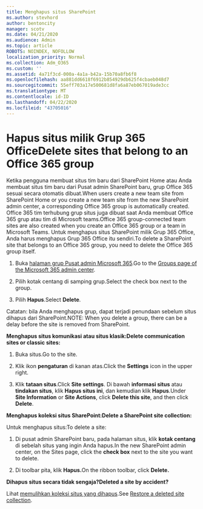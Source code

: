 ```yaml
---
title: Menghapus situs SharePoint
ms.author: stevhord
author: bentoncity
manager: scotv
ms.date: 04/21/2020
ms.audience: Admin
ms.topic: article
ROBOTS: NOINDEX, NOFOLLOW
localization_priority: Normal
ms.collection: Adm_O365
ms.custom: ''
ms.assetid: 4a71f3cd-000a-4a1a-b42a-15b70a8fb6f8
ms.openlocfilehash: aa881dd6618f6912b854929db625f4cbaeb048d7
ms.sourcegitcommit: 55eff703a17e500681d8fa6a87eb067019ade3cc
ms.translationtype: MT
ms.contentlocale: id-ID
ms.lasthandoff: 04/22/2020
ms.locfileid: "43705016"
---
```

# <a name="delete-sites-that-belong-to-an-office-365-group"></a><span data-ttu-id="45142-102">Hapus situs milik Grup 365 Office</span><span class="sxs-lookup"><span data-stu-id="45142-102">Delete sites that belong to an Office 365 group</span></span>

<span data-ttu-id="45142-103">Ketika pengguna membuat situs tim baru dari SharePoint Home atau Anda membuat situs tim baru dari Pusat admin SharePoint baru, grup Office 365 sesuai secara otomatis dibuat.</span><span class="sxs-lookup"><span data-stu-id="45142-103">When users create a new team site from SharePoint Home or you create a new team site from the new SharePoint admin center, a corresponding Office 365 group is automatically created.</span></span> <span data-ttu-id="45142-104">Office 365 tim terhubung grup situs juga dibuat saat Anda membuat Office 365 grup atau tim di Microsoft teams.</span><span class="sxs-lookup"><span data-stu-id="45142-104">Office 365 group-connected team sites are also created when you create an Office 365 group or a team in Microsoft Teams.</span></span> <span data-ttu-id="45142-105">Untuk menghapus situs SharePoint milik Grup 365 Office, Anda harus menghapus Grup 365 Office itu sendiri.</span><span class="sxs-lookup"><span data-stu-id="45142-105">To delete a SharePoint site that belongs to an Office 365 group, you need to delete the Office 365 group itself.</span></span> 
  
1. <span data-ttu-id="45142-106">Buka [halaman grup Pusat admin Microsoft 365](https://portal.office.com/adminportal/home#/groups).</span><span class="sxs-lookup"><span data-stu-id="45142-106">Go to the [Groups page of the Microsoft 365 admin center](https://portal.office.com/adminportal/home#/groups).</span></span>
    
2. <span data-ttu-id="45142-107">Pilih kotak centang di samping grup.</span><span class="sxs-lookup"><span data-stu-id="45142-107">Select the check box next to the group.</span></span>
    
3. <span data-ttu-id="45142-108">Pilih **Hapus**.</span><span class="sxs-lookup"><span data-stu-id="45142-108">Select **Delete**.</span></span>
    
<span data-ttu-id="45142-109">Catatan: bila Anda menghapus grup, dapat terjadi penundaan sebelum situs dihapus dari SharePoint.</span><span class="sxs-lookup"><span data-stu-id="45142-109">NOTE: When you delete a group, there can be a delay before the site is removed from SharePoint.</span></span>
  
<span data-ttu-id="45142-110">**Menghapus situs komunikasi atau situs klasik:**</span><span class="sxs-lookup"><span data-stu-id="45142-110">**Delete communication sites or classic sites:**</span></span>

1. <span data-ttu-id="45142-111">Buka situs.</span><span class="sxs-lookup"><span data-stu-id="45142-111">Go to the site.</span></span>
  
2. <span data-ttu-id="45142-112">Klik ikon **pengaturan** di kanan atas.</span><span class="sxs-lookup"><span data-stu-id="45142-112">Click the **Settings** icon in the upper right.</span></span> 
  
3. <span data-ttu-id="45142-113">Klik **tataan situs**.</span><span class="sxs-lookup"><span data-stu-id="45142-113">Click **Site settings**.</span></span> <span data-ttu-id="45142-114">Di bawah **informasi situs** atau **tindakan situs**, klik **Hapus situs ini**, dan kemudian klik **Hapus**.</span><span class="sxs-lookup"><span data-stu-id="45142-114">Under **Site Information** or **Site Actions**, click **Delete this site**, and then click **Delete**.</span></span>
  
<span data-ttu-id="45142-115">**Menghapus koleksi situs SharePoint:**</span><span class="sxs-lookup"><span data-stu-id="45142-115">**Delete a SharePoint site collection:**</span></span>

<span data-ttu-id="45142-116">Untuk menghapus situs:</span><span class="sxs-lookup"><span data-stu-id="45142-116">To delete a site:</span></span>
  
1. <span data-ttu-id="45142-117">Di pusat admin SharePoint baru, pada halaman situs, klik **kotak centang** di sebelah situs yang ingin Anda hapus.</span><span class="sxs-lookup"><span data-stu-id="45142-117">In the new SharePoint admin center, on the Sites page, click the **check box** next to the site you want to delete.</span></span> 
    
2. <span data-ttu-id="45142-118">Di toolbar pita, klik **Hapus.**</span><span class="sxs-lookup"><span data-stu-id="45142-118">On the ribbon toolbar, click **Delete.**</span></span>
    
<span data-ttu-id="45142-119">**Dihapus situs secara tidak sengaja?**</span><span class="sxs-lookup"><span data-stu-id="45142-119">**Deleted a site by accident?**</span></span>

<span data-ttu-id="45142-120">Lihat [memulihkan koleksi situs yang dihapus](https://go.microsoft.com/fwlink/?linkid=867660).</span><span class="sxs-lookup"><span data-stu-id="45142-120">See [Restore a deleted site collection](https://go.microsoft.com/fwlink/?linkid=867660).</span></span>
  

